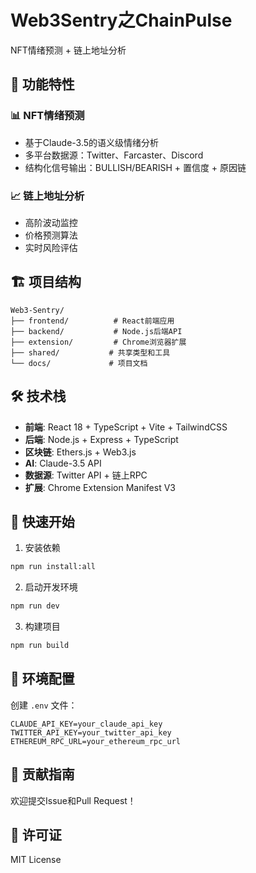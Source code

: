 # Web3Sentry之ChainPulse

NFT情绪预测 + 链上地址分析

## 🚀 功能特性

### 📊 NFT情绪预测
- 基于Claude-3.5的语义级情绪分析
- 多平台数据源：Twitter、Farcaster、Discord
- 结构化信号输出：BULLISH/BEARISH + 置信度 + 原因链

### 📈 链上地址分析
- 高阶波动监控
- 价格预测算法
- 实时风险评估

## 🏗️ 项目结构

```
Web3-Sentry/
├── frontend/          # React前端应用
├── backend/           # Node.js后端API
├── extension/         # Chrome浏览器扩展
├── shared/           # 共享类型和工具
└── docs/             # 项目文档
```

## 🛠️ 技术栈

- **前端**: React 18 + TypeScript + Vite + TailwindCSS
- **后端**: Node.js + Express + TypeScript
- **区块链**: Ethers.js + Web3.js
- **AI**: Claude-3.5 API
- **数据源**: Twitter API + 链上RPC
- **扩展**: Chrome Extension Manifest V3

## 🚀 快速开始

1. 安装依赖
```bash
npm run install:all
```

2. 启动开发环境
```bash
npm run dev
```

3. 构建项目
```bash
npm run build
```

## 📝 环境配置

创建 `.env` 文件：
```
CLAUDE_API_KEY=your_claude_api_key
TWITTER_API_KEY=your_twitter_api_key
ETHEREUM_RPC_URL=your_ethereum_rpc_url
```

## 🤝 贡献指南

欢迎提交Issue和Pull Request！

## 📄 许可证

MIT License